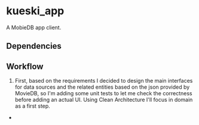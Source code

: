 # kueski_app

A MobieDB app client.

## Dependencies

## Workflow

1. First, based on the requirements I decided to design the main interfaces for
data sources and the related entities based on the json provided by MovieDB,
so I'm adding some unit tests to let me check the correctness before adding an
actual UI. Using Clean Architecture I'll focus in domain as a first step.

 - 

